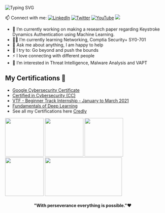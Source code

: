 
![Typing SVG](https://readme-typing-svg.herokuapp.com?font=neuropol&color=%234E14B8&size=24&lines=Hi+👋,+I'm+Harsh+Upadhyay;Cyber+Security+Enthusiast;Security+Researcher+)

📫 Connect with me:
[![LinkedIn](https://img.shields.io/badge/linkedin-%230077B5.svg?&style=for-the-badge&logo=linkedin&logoColor=white)](https://www.linkedin.com/in/harsh-upadhyay-60741a121/) [![Twitter](https://img.shields.io/badge/twitter-%231DA1F2.svg?&style=for-the-badge&logo=twitter&logoColor=white)](https://twitter.com/Nine_Sage_) [![YouTube](https://img.shields.io/badge/youtube-%23FF0000.svg?&style=for-the-badge&logo=youtube&logoColor=white)](https://www.youtube.com/channel/UCAZrnRZS_-8nyNg76Hols6g)
![](https://komarev.com/ghpvc/?username=itsharu11&style=for-the-badge&blueviolet)

- 🌱 I’m currently working on making a research paper regarding Keystroke Dynamics Authentication using Machine Learning.
- 👨‍💻 I’m currently learning Networking, Comptia Security+ SY0-701
- 💬 Ask me about anything, I am happy to help 
- 🧗 I try to: Go beyond and push the bounds
- ⚡ I love connecting with different people 
- 👀 I’m interested in Threat Intelligence, Malware Analysis and VAPT 




##  **My Certifications 🏅**
- [Google Cybersecurity Certificate](https://www.credly.com/badges/eec0a4ea-f722-4c82-aefb-5253879f87df/public_url)
- [Certified in Cybersecurity (CC)](https://www.credly.com/badges/ad0afbfb-002f-40ad-acf3-1b355b3ef122/public_url)
- [VTF - Beginner Track Internship - January to March 2021](https://www.credly.com/badges/df13b61f-9fad-4202-a22a-84265fd0ba5b/public_url)
- [Fundamentals of Deep Learning](https://courses.nvidia.com/certificates/3dfed7be585e4e6fb61d0a1cddc04426/)
- See all my Certifications here [Credly](https://www.credly.com/users/harsh-upadhyay.11bcb78d)

<p align="left">
  <img src="https://images.credly.com/size/340x340/images/0bf0f2da-a699-4c82-82e2-56dcf1f2e1c7/image.png" width="125" height="125">
  <img src="https://images.credly.com/size/340x340/images/2030e43f-8003-4d4b-9630-847add403c87/image.png" width="125" height="125">
  <img src="https://images.credly.com/size/340x340/images/ce57dcbf-0f02-4cda-9d59-7f9ca2bfc23c/VT_D2.png" width="125" height="125">
  <img src="http://media.arcx.io/images/products/CTI101.png" width="125" height="125">
  <img src="https://courses.nvidia.com/wp-content/themes/nvidia-ibl-web-theme/inc/images/nvidia-cert-logo.png" width="250" height="125">
</p>


<div align="center">
    <h4 align="center">"With perseverance everything is possible."❤️</h4>
</div>

